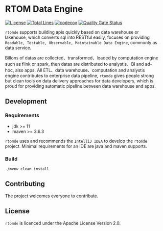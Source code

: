 # RTOM Data Engine
[![License](https://img.shields.io/badge/license-Apache%202-4EB1BA.svg)](https://www.apache.org/licenses/LICENSE-2.0.html)
[![Total Lines](https://tokei.rs/b1/github/flowerfine/rtomde?category=lines)](https://github.com/flowerfine/rtomde)
[![codecov](https://codecov.io/gh/flowerfine/rtomde/branch/master/graph/badge.svg)](https://codecov.io/gh/flowerfine/rtomde/branch/master)
[![Quality Gate Status](https://sonarcloud.io/api/project_badges/measure?project=flowerfine_rtomde&metric=alert_status)](https://sonarcloud.io/dashboard?id=flowerfine_rtomde)

`rtomde` supports building apis quickly based on data warehouse or lakehouse, which converts sql into RESTful easily, focuses on providing `Readable, Testable, Observable, Maintainable Data Engine`, commonly as data service.

Billons of datas are collected、transformed、loaded by computation engine such as flink or spark, then datas are distributed to analystis、BI and ad-hoc, also apps. All ETL、data warehouse、computation and analystis engine contributes to enterprise data pipeline, `rtomde` gives people strong but clean tools on data delivery approaches for data developers, which is proud for providing automatic pipeline between data warehouse and apps.





## Development

### Requirements

* jdk >= 11
* maven >= 3.6.3

`rtomde` uses and recommends the `IntelliJ IDEA` to develop the `rtomde` project. Minimal requirements for an IDE are java and maven supports.

### Build

```shell
./mvnw clean install
```

## Contributing

The project welcomes everyone to contribute.

## License

`rtomde` is licenced under the Apache License Version 2.0.

